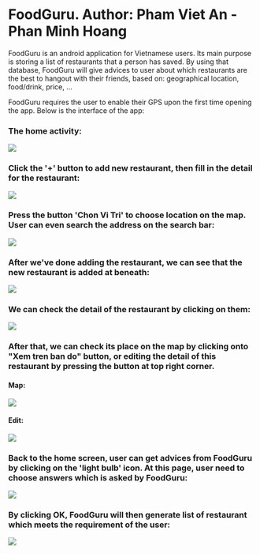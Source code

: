 # FoodGuru. Author: Pham Viet An - Phan Minh Hoang

FoodGuru is an android application for Vietnamese users. 
Its main purpose is storing a list of restaurants that a person has saved. By using that database, FoodGuru will give advices to user about 
which restaurants are the best to hangout with their friends, based on: geographical location, food/drink, price, ...

FoodGuru requires the user to enable their GPS upon the first time opening the app.
Below is the interface of the app:

### The home activity:

<img src="https://i.imgur.com/HZpu6lY.png">

### Click the '+' button to add new restaurant, then fill in the detail for the restaurant:

<img src="https://i.imgur.com/8guiodO.png">

### Press the button 'Chon Vi Tri' to choose location on the map. User can even search the address on the search bar:

<img src="https://i.imgur.com/lFdpAUM.png">

### After we've done adding the restaurant, we can see that the new restaurant is added at beneath:

<img src="https://i.imgur.com/UkpVVMT.png">

### We can check the detail of the restaurant by clicking on them:

<img src="https://i.imgur.com/YDo4BWM.png">

### After that, we can check its place on the map by clicking onto "Xem tren ban do" button, or editing the detail of this restaurant by pressing the button at top right corner.

#### Map:

<img src="https://i.imgur.com/9SyJAvC.png">

#### Edit:

<img src="https://i.imgur.com/F4fOqYf.png">

### Back to the home screen, user can get advices from FoodGuru by clicking on the 'light bulb' icon. At this page, user need to choose answers which is asked by FoodGuru:

<img src="https://i.imgur.com/KUtSPfa.png">

### By clicking OK, FoodGuru will then generate list of restaurant which meets the requirement of the user: 

<img src="https://i.imgur.com/Xnt3gq8.png">
